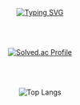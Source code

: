 <div align="center">

[![Typing SVG](https://readme-typing-svg.demolab.com/?lines=Hello,+my+name+is+Seonghwi+Kim)](https://git.io/typing-svg)

<br/>
<br/>

[![Solved.ac Profile](http://mazassumnida.wtf/api/v2/generate_badge?boj=hwihwihwi)](https://solved.ac/hwihwihwi/)

<br/>
<br/>

![Top Langs](https://github-readme-stats.vercel.app/api/top-langs/?username=hwi-hwi-hwi&layout=compact)

<br/>

</div>

<!--
**hwi-hwi-hwi/hwi-hwi-hwi** is a ✨ _special_ ✨ repository because its `README.md` (this file) appears on your GitHub profile.

Here are some ideas to get you started:

- 🔭 I’m currently working on ...
- 🌱 I’m currently learning ...
- 👯 I’m looking to collaborate on ...
- 🤔 I’m looking for help with ...
- 💬 Ask me about ...
- 📫 How to reach me: ...
- 😄 Pronouns: ...
- ⚡ Fun fact: ...
-->
